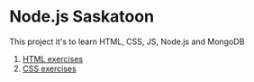 # Node.js Saskatoon
This project it's to learn HTML, CSS, JS, Node.js and MongoDB

1. [HTML exercises](html)
2. [CSS  exercises](css)